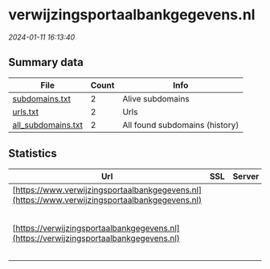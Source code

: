 # verwijzingsportaalbankgegevens.nl
*2024-01-11 16:13:40*
## Summary data
| File       | Count | Info |
|------------|-------|------|
|[subdomains.txt](/data/verwijzingsportaalbankgegevens.nl/subdomains.txt)|2|Alive subdomains|
|[urls.txt](/data/verwijzingsportaalbankgegevens.nl/urls.txt)|2|Urls|
|[all_subdomains.txt](/data/verwijzingsportaalbankgegevens.nl/all_subdomains.txt)|2|All found subdomains (history)|
## Statistics
| Url | SSL | Server | Cookie | HSTS | CSP | XFO | XXP | RP | Tech |Title |
|------------|-------|------|------|------|------|------|------|------|------|------|
|[https://www.verwijzingsportaalbankgegevens.nl](https://www.verwijzingsportaalbankgegevens.nl)| ||:white_check_mark: |:white_check_mark: |:warning: | :white_check_mark: | :white_check_mark: | :white_check_mark: |HSTS||
|[https://verwijzingsportaalbankgegevens.nl](https://verwijzingsportaalbankgegevens.nl)| ||:white_check_mark: |:white_check_mark: |:warning: | :white_check_mark: | :white_check_mark: | :white_check_mark: |Apache Tomcat Fourthwall:1.0.0 HSTS Java MariaDB Skolengo:1.0.0|Verwijzingsporta...|